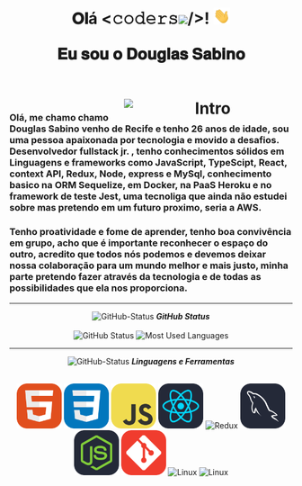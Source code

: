 <h1 align="center">𝐎𝐥á <𝚌𝚘𝚍𝚎𝚛𝚜<img src="https://github.com/TheDudeThatCode/TheDudeThatCode/blob/master/Assets/Earth.gif" width="24px">/>! <img src="https://raw.githubusercontent.com/ABSphreak/ABSphreak/master/gifs/Hi.gif" width="30px">
  
𝐄𝐮 𝐬𝐨𝐮 𝐨 𝐃𝐨𝐮𝐠𝐥𝐚𝐬 𝐒𝐚𝐛𝐢𝐧𝐨
  
  <br />
  
<img align="right" width=300px alt="Intro" src="https://c.tenor.com/W9_8dfFmyr0AAAAM/pixel-game.gif" />
  
### Olá, me chamo chamo Douglas Sabino venho de Recife e tenho 26 anos de idade, sou uma pessoa apaixonada por tecnologia e movido a desafios. Desenvolvedor fullstack jr. , tenho conhecimentos sólidos em Linguagens e frameworks como JavaScript, TypeScipt, React, context API, Redux, Node, express e MySql, conhecimento basico na ORM Sequelize, em Docker, na PaaS Heroku e no framework de teste Jest, uma tecnoliga que ainda não estudei sobre mas pretendo em um futuro proximo, seria a AWS.
  
### Tenho proatividade e fome de aprender, tenho boa convivência em grupo, acho que é importante reconhecer o espaço do outro, acredito que todos nós podemos e devemos deixar nossa colaboração para um mundo melhor e mais justo, minha parte pretendo fazer através da tecnologia e de todas as possibilidades que ela nos proporciona. 
  
<hr>
<p align="center">
<img src="https://media.giphy.com/media/8UHRm5oY4k4FDxq5QG/giphy.gif" width="30px" alt="GitHub-Status"/>&nbsp;<i><b>GitHub Status</b></i><br>
  <br>
<img src="https://github-readme-stats.vercel.app/api?username=DouglasSabino&count_private=true&show_icons=true&theme=great-gatsby" width="420px" alt="GitHub Status"/>
<img src = "https://github-readme-stats.vercel.app/api/top-langs/?username=DouglasSabino&show_icons=true&layout=compact&theme=great-gatsby" width="350px" alt="Most Used Languages">
</p>
  
  <hr>
<p align="center">
<img src="https://media.giphy.com/media/8UHRm5oY4k4FDxq5QG/giphy.gif" width="30px" alt="GitHub-Status"/>&nbsp;<i><b>Linguagens e Ferramentas</b></i><br>
  <br>
  
  <p align="center">
    <img src="https://github.com/tandpfun/skill-icons/blob/main/icons/HTML.svg" alt="HTML" width="80px">
    <img src="https://github.com/tandpfun/skill-icons/blob/main/icons/CSS.svg" alt="CSS" width="80px">
    <img src="https://github.com/tandpfun/skill-icons/blob/main/icons/JavaScript.svg" alt="JavaScript" width="80px">
    <img src="https://github.com/tandpfun/skill-icons/blob/main/icons/React-Dark.svg" alt="React" width="80px">
    <img src="https://img.icons8.com/color/344/redux.png" alt="Redux" width="80px">
    <img src="https://github.com/tandpfun/skill-icons/blob/main/icons/MySQL-Dark.svg" alt="Mysql" width="80px">
    <img src="https://github.com/tandpfun/skill-icons/blob/main/icons/NodeJS-Dark.svg" alt="NodeJS" width="80px">
    <img src="https://github.com/tandpfun/skill-icons/blob/main/icons/Git.svg" alt="Git" width="80px">
    <img src="https://res.cloudinary.com/practicaldev/image/fetch/s--YORpNZ5O--/c_limit%2Cf_auto%2Cfl_progressive%2Cq_auto%2Cw_880/https://dev-to-uploads.s3.amazonaws.com/uploads/articles/y5clicw559gztoxmzowp.png" alt="Linux" width="70px">
    <img src="https://img.icons8.com/color/344/linux--v1.png" alt="Linux" width="80px">
  </p>
